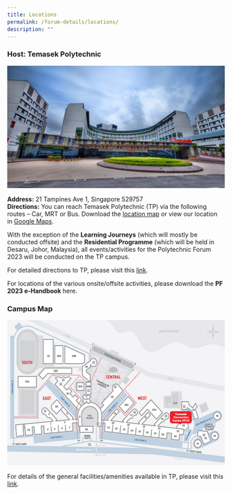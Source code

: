 ```yaml
---
title: Locations
permalink: /forum-details/locations/
description: ""
---
```

### <b>Host: Temasek Polytechnic</b><br>

![](/images/PF%202023/Forum%20Details/Locations/forum%20locations.png)

<b>Address:</b> 21 Tampines Ave 1, Singapore 529757  
<b>Directions:</b> You can reach Temasek Polytechnic (TP) via the following routes – Car, MRT or Bus. Download the&nbsp;[location map](https://www.tp.edu.sg/content/dam/tp-web/files/about-tp/contact-us/location_map.pdf)&nbsp;or view our location in&nbsp;[Google Maps](https://www.google.com/maps?ll=1.345185,103.931812&amp;z=16&amp;t=m&amp;hl=en-GB&amp;gl=SG&amp;mapclient=embed&amp;cid=10084371634971779734).

With the exception of the <b>Learning Journeys</b> (which will mostly be conducted offsite) and the <b>Residential Programme</b> (which will be held in Desaru, Johor, Malaysia), all events/activities for the Polytechnic Forum 2023 will be conducted on the TP campus.

For detailed directions to TP, please visit this [link](https://www.tp.edu.sg/about-tp/getting-to-tp.html).

For locations of the various onsite/offsite activities, please download the&nbsp;**PF 2023 e-Handbook** here.

### <b>Campus Map</b><br>

![](/images/PF%202023/Forum%20Details/Locations/campus%20map.jpg)

For details of the general facilities/amenities available in TP, please visit this [link](https://www.tp.edu.sg/about-tp/our-campus-map-facilities.html).